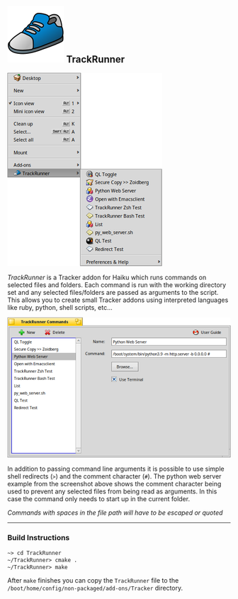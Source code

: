 ## ![TrackRunner Logo](Assets/Icons/TrackRunner.svg) TrackRunner

![TrackRunner Menu ScreenShot](Assets/Screenshots/TrackRunnerMenu.png)

_TrackRunner_ is a Tracker addon for Haiku which runs commands on selected files and folders.  Each command is run with the working directory set and any selected files/folders are passed as arguments to the script.  This allows you to create small Tracker addons using interpreted languages like ruby, python, shell scripts, etc...

![TrackRunner Commands ScreenShot](Assets/Screenshots/TrackRunnerCommands.png)

In addition to passing command line arguments it is possible to use simple shell redirects (`>`) and the comment character (`#`).  The python web server example from the screenshot above shows the comment character being used to prevent any selected files from being read as arguments.  In this case the command only needs to start up in the current folder.

*Commands with spaces in the file path will have to be escaped or quoted*


------------------------------------------------------------


### Build Instructions

```
~> cd TrackRunner
~/TrackRunner> cmake .
~/TrackRunner> make
```
After `make` finishes you can copy the `TrackRunner` file to the `/boot/home/config/non-packaged/add-ons/Tracker` directory.
